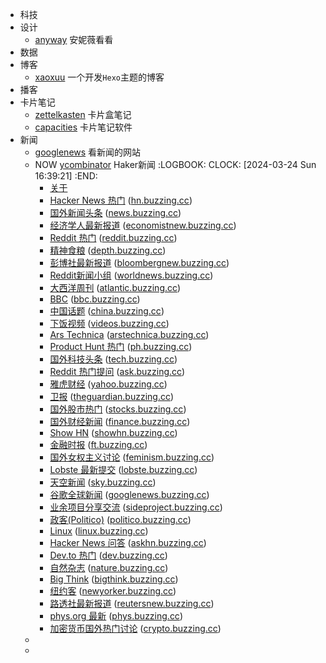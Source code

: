 - 科技
- 设计
	- [anyway](https://anyway.fm/now/) 安妮薇看看
- 数据
- 博客
	- [xaoxuu](https://xaoxuu.com/) 一个开发`Hexo`主题的博客
- 播客
- 卡片笔记
	- [zettelkasten](https://zettelkasten.de/overview/) 卡片盒笔记
	- [capacities](https://capacities.io/) 卡片笔记软件
- 新闻
	- [googlenews](https://googlenews.buzzing.cc/)  看新闻的网站
	- NOW [ycombinator](https://news.ycombinator.com/newest) Haker新闻
	  :LOGBOOK:
	  CLOCK: [2024-03-24 Sun 16:39:21]
	  :END:
		- [关于](https://www.buzzing.cc/#about)
		- [Hacker News 热门](https://www.buzzing.cc/#hn) ([hn.buzzing.cc](https://hn.buzzing.cc/))
		- [国外新闻头条](https://www.buzzing.cc/#news) ([news.buzzing.cc](https://news.buzzing.cc/))
		- [经济学人最新报道](https://www.buzzing.cc/#economistnew) ([economistnew.buzzing.cc](https://economistnew.buzzing.cc/))
		- [Reddit 热门](https://www.buzzing.cc/#reddit) ([reddit.buzzing.cc](https://reddit.buzzing.cc/))
		- [精神食粮](https://www.buzzing.cc/#depth) ([depth.buzzing.cc](https://depth.buzzing.cc/))
		- [彭博社最新报道](https://www.buzzing.cc/#bloombergnew) ([bloombergnew.buzzing.cc](https://bloombergnew.buzzing.cc/))
		- [Reddit新闻小组](https://www.buzzing.cc/#worldnews) ([worldnews.buzzing.cc](https://worldnews.buzzing.cc/))
		- [大西洋周刊](https://www.buzzing.cc/#atlantic) ([atlantic.buzzing.cc](https://atlantic.buzzing.cc/))
		- [BBC](https://www.buzzing.cc/#bbc) ([bbc.buzzing.cc](https://bbc.buzzing.cc/))
		- [中国话题](https://www.buzzing.cc/#china) ([china.buzzing.cc](https://china.buzzing.cc/))
		- [下饭视频](https://www.buzzing.cc/#videos) ([videos.buzzing.cc](https://videos.buzzing.cc/))
		- [Ars Technica](https://www.buzzing.cc/#arstechnica) ([arstechnica.buzzing.cc](https://arstechnica.buzzing.cc/))
		- [Product Hunt 热门](https://www.buzzing.cc/#ph) ([ph.buzzing.cc](https://ph.buzzing.cc/))
		- [国外科技头条](https://www.buzzing.cc/#tech) ([tech.buzzing.cc](https://tech.buzzing.cc/))
		- [Reddit 热门提问](https://www.buzzing.cc/#ask) ([ask.buzzing.cc](https://ask.buzzing.cc/))
		- [雅虎财经](https://www.buzzing.cc/#yahoo) ([yahoo.buzzing.cc](https://yahoo.buzzing.cc/))
		- [卫报](https://www.buzzing.cc/#theguardian) ([theguardian.buzzing.cc](https://theguardian.buzzing.cc/))
		- [国外股市热门](https://www.buzzing.cc/#stocks) ([stocks.buzzing.cc](https://stocks.buzzing.cc/))
		- [国外财经新闻](https://www.buzzing.cc/#finance) ([finance.buzzing.cc](https://finance.buzzing.cc/))
		- [Show HN](https://www.buzzing.cc/#showhn) ([showhn.buzzing.cc](https://showhn.buzzing.cc/))
		- [金融时报](https://www.buzzing.cc/#ft) ([ft.buzzing.cc](https://ft.buzzing.cc/))
		- [国外女权主义讨论](https://www.buzzing.cc/#feminism) ([feminism.buzzing.cc](https://feminism.buzzing.cc/))
		- [Lobste 最新提交](https://www.buzzing.cc/#lobste) ([lobste.buzzing.cc](https://lobste.buzzing.cc/))
		- [天空新闻](https://www.buzzing.cc/#sky) ([sky.buzzing.cc](https://sky.buzzing.cc/))
		- [谷歌全球新闻](https://www.buzzing.cc/#googlenews) ([googlenews.buzzing.cc](https://googlenews.buzzing.cc/))
		- [业余项目分享交流](https://www.buzzing.cc/#sideproject) ([sideproject.buzzing.cc](https://sideproject.buzzing.cc/))
		- [政客(Politico)](https://www.buzzing.cc/#politico) ([politico.buzzing.cc](https://politico.buzzing.cc/))
		- [Linux](https://www.buzzing.cc/#linux) ([linux.buzzing.cc](https://linux.buzzing.cc/))
		- [Hacker News 问答](https://www.buzzing.cc/#askhn) ([askhn.buzzing.cc](https://askhn.buzzing.cc/))
		- [Dev.to 热门](https://www.buzzing.cc/#dev) ([dev.buzzing.cc](https://dev.buzzing.cc/))
		- [自然杂志](https://www.buzzing.cc/#nature) ([nature.buzzing.cc](https://nature.buzzing.cc/))
		- [Big Think](https://www.buzzing.cc/#bigthink) ([bigthink.buzzing.cc](https://bigthink.buzzing.cc/))
		- [纽约客](https://www.buzzing.cc/#newyorker) ([newyorker.buzzing.cc](https://newyorker.buzzing.cc/))
		- [路透社最新报道](https://www.buzzing.cc/#reutersnew) ([reutersnew.buzzing.cc](https://reutersnew.buzzing.cc/))
		- [phys.org 最新](https://www.buzzing.cc/#phys) ([phys.buzzing.cc](https://phys.buzzing.cc/))
		- [加密货币国外热门讨论](https://www.buzzing.cc/#crypto) ([crypto.buzzing.cc](https://crypto.buzzing.cc/))
	-
	-